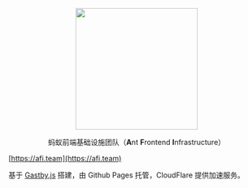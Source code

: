 <p align="center">
  <img width="240" height="240" src="https://gw.alipayobjects.com/mdn/rms_f3f48a/afts/img/A*cjpmTJd9Bu4AAAAAAAAAAAAAARQnAQ">
</p>
<p align="center">蚂蚁前端基础设施团队（<strong>A</strong>nt <strong>F</strong>rontend <strong>I</strong>nfrastructure）</p>

[https://afi.team](https://afi.team)

基于 [Gastby.js](gatsbyjs.com) 搭建，由 Github Pages 托管，CloudFlare 提供加速服务。
